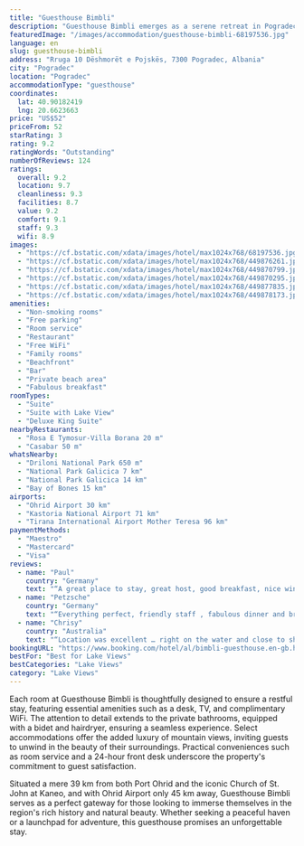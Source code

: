 ```yaml
---
title: "Guesthouse Bimbli"
description: "Guesthouse Bimbli emerges as a serene retreat in Pogradec, offering guests a unique blend of comfort and convenience with its well-appointed garden, terrace, and on-site dining options."
featuredImage: "/images/accommodation/guesthouse-bimbli-68197536.jpg"
language: en
slug: guesthouse-bimbli
address: "Rruga 10 Dëshmorët e Pojskës, 7300 Pogradec, Albania"
city: "Pogradec"
location: "Pogradec"
accommodationType: "guesthouse"
coordinates:
  lat: 40.90182419
  lng: 20.6623663
price: "US$52"
priceFrom: 52
starRating: 3
rating: 9.2
ratingWords: "Outstanding"
numberOfReviews: 124
ratings:
  overall: 9.2
  location: 9.7
  cleanliness: 9.3
  facilities: 8.7
  value: 9.2
  comfort: 9.1
  staff: 9.3
  wifi: 8.9
images:
  - "https://cf.bstatic.com/xdata/images/hotel/max1024x768/68197536.jpg?k=9045e83355c3cf627a85a027edf3617872d45ec93df379536b1fbfb8ba7f88ea&o=&hp=1"
  - "https://cf.bstatic.com/xdata/images/hotel/max1024x768/449876261.jpg?k=ddbef92753dfdd96777f82e5751e2e0de993a8d6126c7b2ac4460a7cb91c942f&o=&hp=1"
  - "https://cf.bstatic.com/xdata/images/hotel/max1024x768/449870799.jpg?k=c23c744872f048868d7abcfc085fa3d225d78b18ae59b4f714c1f66bfd39dc99&o=&hp=1"
  - "https://cf.bstatic.com/xdata/images/hotel/max1024x768/449870295.jpg?k=b23c15c87dcb75e65e218325974b2cb43b5e96bb73911bf6ba2d68f3b1bd03be&o=&hp=1"
  - "https://cf.bstatic.com/xdata/images/hotel/max1024x768/449877835.jpg?k=5f834339027f2033e5d6672ceba1172a279e09edf2d592162396c9a008c3db9a&o=&hp=1"
  - "https://cf.bstatic.com/xdata/images/hotel/max1024x768/449878173.jpg?k=37eca14ec0790fd975997028852373a505496328bb234053af360b5aaf5987f5&o=&hp=1"
amenities:
  - "Non-smoking rooms"
  - "Free parking"
  - "Room service"
  - "Restaurant"
  - "Free WiFi"
  - "Family rooms"
  - "Beachfront"
  - "Bar"
  - "Private beach area"
  - "Fabulous breakfast"
roomTypes:
  - "Suite"
  - "Suite with Lake View"
  - "Deluxe King Suite"
nearbyRestaurants:
  - "Rosa E Tymosur-Villa Borana 20 m"
  - "Casabar 50 m"
whatsNearby:
  - "Driloni National Park 650 m"
  - "National Park Galicica 7 km"
  - "National Park Galicica 14 km"
  - "Bay of Bones 15 km"
airports:
  - "Ohrid Airport 30 km"
  - "Kastoria National Airport 71 km"
  - "Tirana International Airport Mother Teresa 96 km"
paymentMethods:
  - "Maestro"
  - "Mastercard"
  - "Visa"
reviews:
  - name: "Paul"
    country: "Germany"
    text: "“A great place to stay, great host, good breakfast, nice wine and a perfect location. Good menu and the bedrooms are spacious and comfortable. The host was very kind and gave fruit each evening I stayed in for a nice local wine. It is close to...”"
  - name: "Petzsche"
    country: "Germany"
    text: "“Everything perfect, friendly staff , fabulous dinner and breakfast , huge room”"
  - name: "Chrisy"
    country: "Australia"
    text: "“Location was excellent … right on the water and close to shops and bars/ restaurant wonderful staff and owners were friendly and very helpful.. room was clean - staff assisted with carting bags up and down the stairs”"
bookingURL: "https://www.booking.com/hotel/al/bimbli-guesthouse.en-gb.html?aid=8035640"
bestFor: "Best for Lake Views"
bestCategories: "Lake Views"
category: "Lake Views"
---
```


Each room at Guesthouse Bimbli is thoughtfully designed to ensure a restful stay, featuring essential amenities such as a desk, TV, and complimentary WiFi. The attention to detail extends to the private bathrooms, equipped with a bidet and hairdryer, ensuring a seamless experience. Select accommodations offer the added luxury of mountain views, inviting guests to unwind in the beauty of their surroundings. Practical conveniences such as room service and a 24-hour front desk underscore the property's commitment to guest satisfaction.

Situated a mere 39 km from both Port Ohrid and the iconic Church of St. John at Kaneo, and with Ohrid Airport only 45 km away, Guesthouse Bimbli serves as a perfect gateway for those looking to immerse themselves in the region's rich history and natural beauty. Whether seeking a peaceful haven or a launchpad for adventure, this guesthouse promises an unforgettable stay.